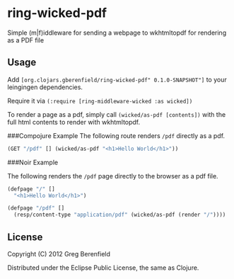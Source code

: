 # ring-wicked-pdf

Simple (m|f)iddleware for sending a webpage to wkhtmltopdf for rendering as a PDF
file

## Usage

Add `[org.clojars.gberenfield/ring-wicked-pdf" 0.1.0-SNAPSHOT"]` to your leingingen dependencies.

Require it via `(:require [ring-middleware-wicked :as wicked])`

To render a page as a pdf, simply call `(wicked/as-pdf [contents])` with
the full html contents to render with wkhtmltopdf.

###Compojure Example
The following route renders `/pdf` directly as a pdf.

```clojure
(GET "/pdf" [] (wicked/as-pdf "<h1>Hello World</h1>"))
```

###Noir Example

The following renders the `/pdf` page directly to the
browser as a pdf file.

```clojure
(defpage "/" []
  "<h1>Hello World</h1>")

(defpage "/pdf" []
  (resp/content-type "application/pdf" (wicked/as-pdf (render "/"))))
```

## License

Copyright (C) 2012 Greg Berenfield

Distributed under the Eclipse Public License, the same as Clojure.
